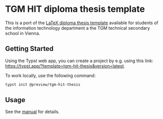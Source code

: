 # TGM HIT diploma thesis template

This is a port of the [LaTeX diploma thesis template](https://github.com/TGM-HIT/diploma-thesis) available for students of the information technology department a the TGM technical secondary school in Vienna.

## Getting Started

Using the Typst web app, you can create a project by e.g. using this link: https://typst.app/?template=tgm-hit-thesis&version=latest.

To work locally, use the following command:

```bash
typst init @preview/tgm-hit-thesis
```

## Usage

See the [manual](docs/manual.pdf) for details.
